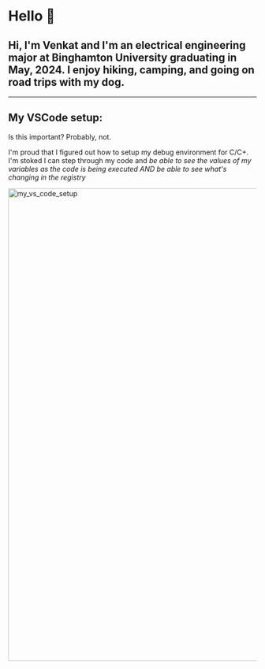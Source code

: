 # Hello 🤖
## Hi, I'm Venkat and I'm an electrical engineering major at Binghamton University graduating in May, 2024. I enjoy hiking, camping, and going on road trips with my dog. 

---

## My VSCode setup:

Is this important? Probably, not. 

I'm proud that I figured out how to setup my debug environment for C/C+. I'm stoked I can step through my code and _be able to see the values of my variables as the code is being executed AND be able to see what's changing in the registry_

<img width="960" alt="my_vs_code_setup" src="https://user-images.githubusercontent.com/96662693/188341444-268b0cdd-fa57-4db5-b0ee-930dd6af753f.png">
